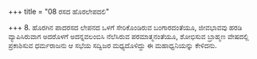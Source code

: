 +++
title = "08 ರಸದ ಹೊರಲೇಪದಲಿ"

+++
8. ಹೊರಗಿನ ಪಾದರಸದ ಲೇಪನದ ಒಳಗೆ ಸೇರಿಕೊಂಡಿರುವ ಬಂಗಾರದಂತೆಯೂ, ಜೀವಭಾವವು ಹರಡಿ ವ್ಯಾಪಿಸಿರುವಾಗ ಅದರೊಳಗೆ ಅದನ್ನವಲಂಬಿಸಿ ನೆಲೆಸಿರುವ ಪರಮಾತ್ಮನಂತೆಯೂ, ಶೋಭಿಸುವ ಬ್ರಾಹ್ಮಣ ವೇಷದಲ್ಲಿ ಪ್ರಕಾಶಿಸುವ ಧರ್ಮರಾಜನು ಆ ಸಭೆಯ ಸದ್ವಿಜರ ಮಧ್ಯದೊಳಿದ್ದು ಈ ಮಹಾಧ್ವನಿಯನ್ನು ಕೇಳಿದನು.